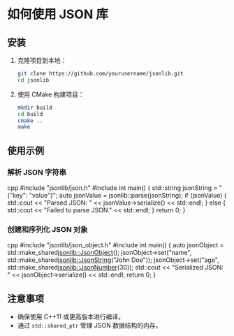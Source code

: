 # 如何使用 JSON 库

## 安装

1. 克隆项目到本地：
   ```bash
   git clone https://github.com/yourusername/jsonlib.git
   cd jsonlib
   ```

2. 使用 CMake 构建项目：
   ```bash
   mkdir build
   cd build
   cmake ..
   make
   ```

## 使用示例

### 解析 JSON 字符串


cpp
#include "jsonlib/json.h"
#include <iostream>
int main() {
std::string jsonString = "{\"key\": \"value\"}";
auto jsonValue = jsonlib::parse(jsonString);
if (jsonValue) {
std::cout << "Parsed JSON: " << jsonValue->serialize() << std::endl;
} else {
std::cout << "Failed to parse JSON." << std::endl;
}
return 0;
}

### 创建和序列化 JSON 对象

cpp
#include "jsonlib/json_object.h"
#include <iostream>
int main() {
auto jsonObject = std::make_shared<jsonlib::JsonObject>();
jsonObject->set("name", std::make_shared<jsonlib::JsonString>("John Doe"));
jsonObject->set("age", std::make_shared<jsonlib::JsonNumber>(30));
std::cout << "Serialized JSON: " << jsonObject->serialize() << std::endl;
return 0;
}

## 注意事项

- 确保使用 C++11 或更高版本进行编译。
- 通过 `std::shared_ptr` 管理 JSON 数据结构的内存。